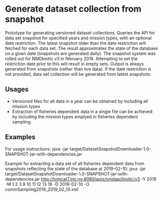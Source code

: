 # Generate dataset collection from snapshot

Prototype for generating versioned dataset collections. Queries the API for data set snapshot for specified years and mission types, with an optional date restriction.
The latest snapshot older than the date restriction will fetched for each data set. The result approximates the state of the database on a given date (snapshots are generated daily).
The snapshot system was rolled out for NMDbiotic v3 in february 2019. Attempting to set the restriction date prior to this will result in empty sets.
Output is always generated from snapshots (rather than live data). If the date restriction is not provided, data set collection will be generated from latest snapshots.

## Usages
* Versioned files for all data in a year can be obtained by including all mission types
* Extraction of fisheries dependent data in a single file can be achieved by including the mission types emplyed in fisheries dependent sampling.

## Examples
For usage instructions:
java -jar target/DatasetSnapshotDownloader-1.0-SNAPSHOT-jar-with-dependencies.jar 

Example for extracting a data set of all fisheries dependent data from snapshots reflecting the state of the database at 2019-02-10:
java -jar target/DatasetSnapshotDownloader-1.0-SNAPSHOT-jar-with-dependencies.jar http://tomcat7.imr.no:8080/apis/nmdapi/biotic/v3 -Y 2018 -M 1 2 3 9 10 11 12 13 19 -D 2019-02-10 -O commSampling2018_2019_02_10.xml